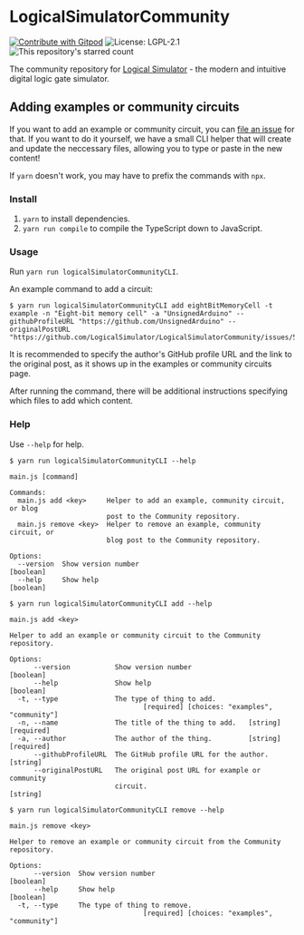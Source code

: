 # LogicalSimulatorCommunity

[![Contribute with Gitpod](https://img.shields.io/badge/Contribute%20with-Gitpod-908a85?logo=gitpod)](https://gitpod.io/#https://github.com/LogicalSimulator/LogicalSimulatorCommunity) ![License: LGPL-2.1](https://img.shields.io/github/license/LogicalSimulator/LogicalSimulatorCommunity?label=License) ![This repository's starred count](https://img.shields.io/github/stars/LogicalSimulator/LogicalSimulatorCommunity?label=GitHub%20stars)

The community repository for [Logical Simulator](https://www.logical-simulator.com/) - the modern and intuitive digital logic gate simulator.

## Adding examples or community circuits

If you want to add an example or community circuit, you can [file an issue](https://github.com/LogicalSimulator/LogicalSimulatorCommunity/issues/new/choose) for that. If you want to do it yourself, we have a small CLI helper that will create and update the neccessary files, allowing you to type or paste in the new content!

If `yarn` doesn't work, you may have to prefix the commands with `npx`.

### Install

1. `yarn` to install dependencies.
2. `yarn run compile` to compile the TypeScript down to JavaScript.

### Usage

Run `yarn run logicalSimulatorCommunityCLI`.

An example command to add a circuit:

```
$ yarn run logicalSimulatorCommunityCLI add eightBitMemoryCell -t example -n "Eight-bit memory cell" -a "UnsignedArduino" --githubProfileURL "https://github.com/UnsignedArduino" --originalPostURL "https://github.com/LogicalSimulator/LogicalSimulatorCommunity/issues/5"
```

It is recommended to specify the author's GitHub profile URL and the link to the original post, as it shows up in the examples or community circuits page.

After running the command, there will be additional instructions specifying which files to add which content.

### Help

Use `--help` for help.

```
$ yarn run logicalSimulatorCommunityCLI --help

main.js [command]

Commands:
  main.js add <key>     Helper to add an example, community circuit, or blog
                        post to the Community repository.
  main.js remove <key>  Helper to remove an example, community circuit, or
                        blog post to the Community repository.

Options:
  --version  Show version number                                     [boolean]
  --help     Show help                                               [boolean]
```

```
$ yarn run logicalSimulatorCommunityCLI add --help

main.js add <key>

Helper to add an example or community circuit to the Community repository.

Options:
      --version           Show version number                        [boolean]
      --help              Show help                                  [boolean]
  -t, --type              The type of thing to add.
                                 [required] [choices: "examples", "community"]
  -n, --name              The title of the thing to add.   [string] [required]
  -a, --author            The author of the thing.         [string] [required]
      --githubProfileURL  The GitHub profile URL for the author.      [string]
      --originalPostURL   The original post URL for example or community
                          circuit.                                    [string]
```

```
$ yarn run logicalSimulatorCommunityCLI remove --help

main.js remove <key>

Helper to remove an example or community circuit from the Community
repository.

Options:
      --version  Show version number                                 [boolean]
      --help     Show help                                           [boolean]
  -t, --type     The type of thing to remove.
                                 [required] [choices: "examples", "community"]
```
